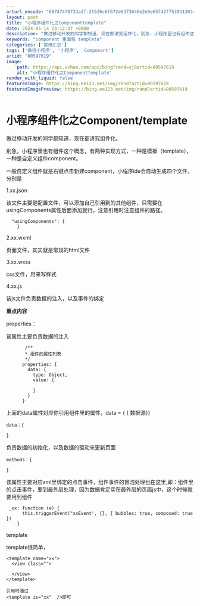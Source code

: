 ```yaml
---
arturl_encode: "68747470733a2f:2f626c6f672e6373646e2e6e65742f75303130343237303335:2f61727469636c652f64657461696c732f3830353937363139"
layout: post
title: "小程序组件化之Componenttemplate"
date: 2024-05-14 23:12:37 +0800
description: "做过移动开发的同学都知道，现在都讲究组件化，别急，小程序里也有组件这个概念，有两种实现方式，一种是模"
keywords: "component 里面包 templeta"
categories: ['常用汇总']
tags: ['微信小程序', '小程序', 'Component']
artid: "80597619"
image:
    path: https://api.vvhan.com/api/bing?rand=sj&artid=80597619
    alt: "小程序组件化之Componenttemplate"
render_with_liquid: false
featuredImage: https://bing.ee123.net/img/rand?artid=80597619
featuredImagePreview: https://bing.ee123.net/img/rand?artid=80597619
---
```


# 小程序组件化之Component/template

做过移动开发的同学都知道，现在都讲究组件化。
  
别急，小程序里也有组件这个概念，有两种实现方式，一种是模板（template），一种是自定义组件component。
  
一般自定义组件就是右键点击新建component，小程序ide会自动生成四个文件，分别是
  
1.xx.json
  
该文件主要是配置文件，可以添加自己引用到的其他组件，只需要在usingComponents属性后面添加就行，注意引用时注意组件的路径。

```
  "usingComponents": {
	}

```

2.xx.wxml
  
页面文件，其实就是常规的html文件
  
3.xx.wxss
  
css文件，用来写样式
  
4.xx.js
  
该js文件负责数据的注入，以及事件的绑定

**重点内容**
  
properties：
  
该属性主要负责数据的注入

```
	   /**
	   * 组件的属性列表
	   */
	  properties: {
	    data: {
	      type: Object,
	      value: {
	
	      }
	    }
	  }

```

上面的data属性对应你引用组件里的属性，data = {
{ 数据源}}

```
data：{

}

```

负责数据的初始化，以及数据的驱动来更新页面

```
methods：{

}

```

该属性主要对应xml里绑定的点击事件，组件事件的冒泡处理也在这里,即：组件里的点击事件，要到最外层处理，因为数据肯定实在最外层的页面js中，这个时候就要用到组件

```
 _xx: function (e) {
      this.triggerEvent("xxEvent', {}, { bubbles: true, composed: true })
    }

```

template

template很简单，

```
<template name="xx">
  <view class="">
   
  </view>
</template>

引用时通过
<template is="xx"  />即可


```